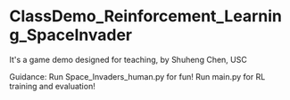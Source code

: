 # ClassDemo_Reinforcement_Learning_SpaceInvader
It's a game demo designed for teaching, by Shuheng Chen, USC

Guidance:
Run Space_Invaders_human.py for fun!
Run main.py for RL training and evaluation!
